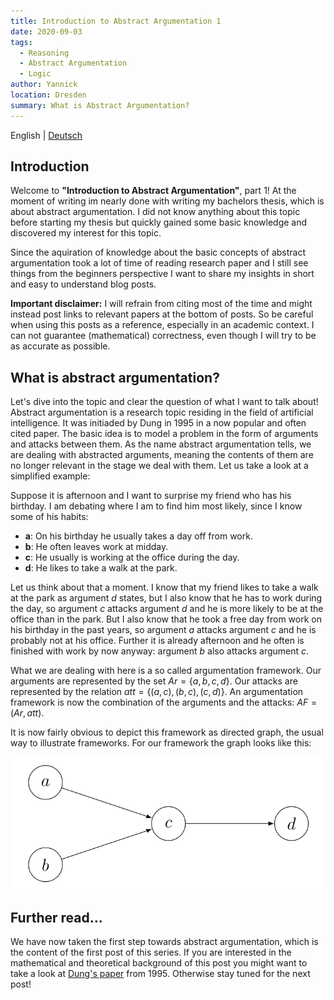 ```yaml
---
title: Introduction to Abstract Argumentation 1
date: 2020-09-03
tags: 
  - Reasoning
  - Abstract Argumentation
  - Logic
author: Yannick
location: Dresden
summary: What is Abstract Argumentation?
---
```


English | [Deutsch](/2020/09/03/itaa1/)

## Introduction

Welcome to **"Introduction to Abstract Argumentation"**, part 1!
At the moment of writing im nearly done with writing my bachelors thesis, which is about abstract argumentation. I did not know anything about this topic before starting my thesis but quickly gained some basic knowledge and discovered my interest for this topic.

Since the aquiration of knowledge about the basic concepts of abstract argumentation took a lot of time of reading research paper and I still see things from the beginners perspective I want to share my insights in short and easy to understand blog posts.

**Important disclaimer:** I will refrain from citing most of the time and might instead post links to relevant papers at the bottom of posts. So be careful when using this posts as a reference, especially in an academic context. I can not guarantee (mathematical) correctness, even though I will try to be as accurate as possible.

## What is abstract argumentation?
Let's dive into the topic and clear the question of what I want to talk about! Abstract argumentation is a research topic residing in the field of artificial intelligence. It was initiaded by Dung in 1995 in a now popular and often cited paper. The basic idea is to model a problem in the form of arguments and attacks between them. As the name abstract argumentation tells, we are dealing with abstracted arguments, meaning the contents of them are no longer relevant in the stage we deal with them. Let us take a look at a simplified example:

Suppose it is afternoon and I want to surprise my friend who has his birthday. I am debating where I am to find him most likely, since I know some of his habits:

- **a**: On his birthday he usually takes a day off from work.
- **b**: He often leaves work at midday.
- **c**: He usually is working at the office during the day.
- **d**: He likes to take a walk at the park.

Let us think about that a moment. I know that my friend likes to take a walk at the park as argument $d$ states, but I also know that he has to work during the day, so argument $c$ attacks argument $d$ and he is more likely to be at the office than in the park. But I also know that he took a free day from work on his birthday in the past years, so argument $a$ attacks argument $c$ and he is probably not at his office. Further it is already afternoon and he often is finished with work by now anyway: argument $b$ also attacks argument $c$.

What we are dealing with here is a so called argumentation framework. Our arguments are represented by the set $Ar = \lbrace a, b, c, d\rbrace$. Our attacks are represented by the relation $att = \lbrace(a,c), (b,c), (c,d)\rbrace$. An argumentation framework is now the combination of the arguments and the attacks: $AF = (Ar, att)$.

It is now fairly obvious to depict this framework as directed graph, the usual way to illustrate frameworks. For our framework the graph looks like this:

<div style="text-align:center"><img src="../assets/iaat1-1.png" /></div>

## Further read...
We have now taken the first step towards abstract argumentation, which is the content of the first post of this series.
If you are interested in the mathematical and theoretical background of this post you might want to take a look at [Dung's paper](https://www.sciencedirect.com/science/article/pii/000437029400041X) from 1995. Otherwise stay tuned for the next post!